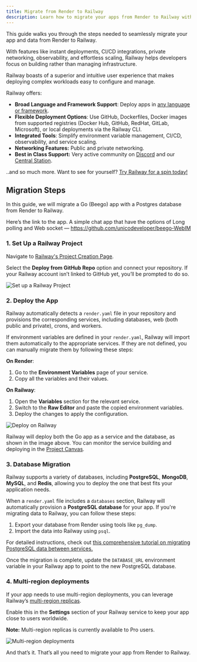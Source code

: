 ```yaml
---
title: Migrate from Render to Railway
description: Learn how to migrate your apps from Render to Railway with this step-by-step guide. Fast, seamless, and hassle-free.
---
```


This guide walks you through the steps needed to seamlessly migrate your app and data from Render to Railway.

With features like instant deployments, CI/CD integrations, private networking, observability, and effortless scaling, Railway helps developers focus on building rather than managing infrastructure.

Railway boasts of a superior and intuitive user experience that makes deploying complex workloads easy to configure and manage.

Railway offers:

- **Broad Language and Framework Support**: Deploy apps in [any language or framework](https://docs.railway.com/guides/languages-frameworks).
- **Flexible Deployment Options**: Use GitHub, Dockerfiles, Docker images from supported registries (Docker Hub, GitHub, RedHat, GitLab, Microsoft), or local deployments via the Railway CLI.
- **Integrated Tools**: Simplify environment variable management, CI/CD, observability, and service scaling.
- **Networking Features:** Public and private networking.
- **Best in Class Support:** Very active community on [Discord](https://discord.gg/railway) and our [Central Station](https://station.railway.com/).

..and so much more. Want to see for yourself? [Try Railway for a spin today!](https://railway.com/new)

## Migration Steps

In this guide, we will migrate a Go (Beego) app with a Postgres database from Render to Railway.

Here’s the link to the app. A simple chat app that have the options of Long polling and Web socket — https://github.com/unicodeveloper/beego-WebIM

### 1. Set Up a Railway Project

Navigate to [Railway's Project Creation Page](https://railway.com/new).

Select the **Deploy from GitHub Repo** option and connect your repository. If your Railway account isn’t linked to GitHub yet, you’ll be prompted to do so.

![Set up a Railway Project](https://res.cloudinary.com/railway/image/upload/v1736366540/newproject_ljvsqp.png)

### 2. Deploy the App

Railway automatically detects a `render.yaml` file in your repository and provisions the corresponding services, including databases, web (both public and private), crons, and workers.

If environment variables are defined in your `render.yaml`, Railway will import them automatically to the appropriate services. If they are not defined, you can manually migrate them by following these steps:

**On Render**:

1. Go to the **Environment Variables** page of your service.
2. Copy all the variables and their values.

**On Railway**:

1. Open the **Variables** section for the relevant service.
2. Switch to the **Raw Editor** and paste the copied environment variables.
3. Deploy the changes to apply the configuration.

![Deploy on Railway](https://res.cloudinary.com/railway/image/upload/v1736366539/deployapp_rlhvzx.png)

Railway will deploy both the Go app as a service and the database, as shown in the image above. You can monitor the service building and deploying in the [Project Canvas](https://docs.railway.com/guides/projects#project-canvas).

### 3. Database Migration

Railway supports a variety of databases, including **PostgreSQL**, **MongoDB**, **MySQL**, and **Redis**, allowing you to deploy the one that best fits your application needs.

When a `render.yaml` file includes a `databases` section, Railway will automatically provision a **PostgreSQL database** for your app. If you're migrating data to Railway, you can follow these steps:

1. Export your database from Render using tools like `pg_dump`.
2. Import the data into Railway using `psql`.

For detailed instructions, check out [this comprehensive tutorial on migrating PostgreSQL data between services.](https://blog.railway.com/p/postgre-backup)

Once the migration is complete, update the `DATABASE_URL` environment variable in your Railway app to point to the new PostgreSQL database.

### 4. Multi-region deployments

If your app needs to use multi-region deployments, you can leverage Railway’s [multi-region replicas](https://docs.railway.com/reference/scaling#multi-region-replicas).

Enable this in the **Settings** section of your Railway service to keep your app close to users worldwide.

**Note:** Multi-region replicas is currently available to Pro users.

![Multi-region deployments](https://res.cloudinary.com/railway/image/upload/v1736366540/multiregiondeployments_pojcyf.png)

And that’s it. That’s all you need to migrate your app from Render to Railway.

